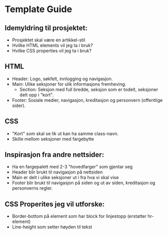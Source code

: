 # Template Guide

## Idemyldring til prosjektet:
- Prosjektet skal være en artikkel-stil
- Hvilke HTML elements vil jeg ta i bruk?
- Hvilke CSS properties vil jeg ta i bruk?

## HTML

- Header: Logo, søkfelt, innlogging og navigasjon.
- Main: Ulike seksjoner for ulik informasjons fremheving.
  - Section: Seksjon med full bredde, seksjon som er todelt, seksjoner delt opp i "kort".
- Footer: Sosiale medier, navigasjon, kreditasjon og personvern (offentlige sider).

## CSS

- "Kort" som skal se lik ut kan ha samme class-navn.
- Skille mellom seksjoner med fargebytte

## Inspirasjon fra andre nettsider:

- Ha en fargepalett med 2-3 "hovedfarger" som gjentar seg
- Header blir brukt til navigasjon på nettsiden
- Main er delt i ulike seksjoner ut i fra hva vi skal vise
- Footer blir brukt til navigasjon på siden og ut av siden, kreditasjon og personverns regler.

## CSS Properites jeg vil utforske:

- Border-bottom på element som har block for linjestopp (erstatter hr-element)
- Line-height som setter høyden til tekst
